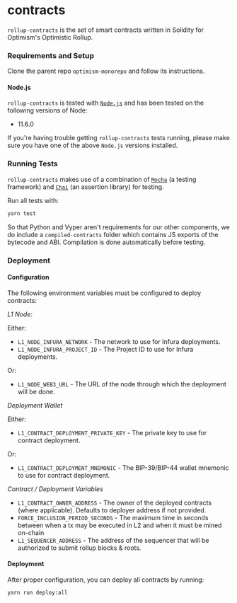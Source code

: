 # contracts
`rollup-contracts` is the set of smart contracts written in Solidity for Optimism's Optimistic Rollup.

### Requirements and Setup
Clone the parent repo `optimism-monorepo` and follow its instructions.

#### Node.js
`rollup-contracts` is tested with [`Node.js`](https://nodejs.org/en/) and has been tested on the following versions of Node:

- 11.6.0

If you're having trouble getting `rollup-contracts` tests running, please make sure you have one of the above `Node.js` versions installed.

### Running Tests
`rollup-contracts` makes use of a combination of [`Mocha`](https://mochajs.org/) (a testing framework) and [`Chai`](https://www.chaijs.com/) (an assertion library) for testing.

Run all tests with:

```sh
yarn test
```
So that Python and Vyper aren't requirements for our other components, we do include a `compiled-contracts` folder which contains JS exports of the bytecode and ABI. Compilation is done automatically before testing.

### Deployment
#### Configuration
The following environment variables must be configured to deploy contracts:

*L1 Node:*

Either:
* `L1_NODE_INFURA_NETWORK` - The network to use for Infura deployments.
* `L1_NODE_INFURA_PROJECT_ID` - The Project ID to use for Infura deployments.

Or:
* `L1_NODE_WEB3_URL` - The URL of the node through which the deployment will be done.

*Deployment Wallet*

Either:
* `L1_CONTRACT_DEPLOYMENT_PRIVATE_KEY` - The private key to use for contract deployment.

Or:
* `L1_CONTRACT_DEPLOYMENT_MNEMONIC` - The BIP-39/BIP-44 wallet mnemonic to use for contract deployment.

*Contract / Deployment Variables*
* `L1_CONTRACT_OWNER_ADDRESS` - The owner of the deployed contracts (where applicable). Defaults to deployer address if not provided.
* `FORCE_INCLUSION_PERIOD_SECONDS` - The maximum time in seconds between when a tx may be executed in L2 and when it must be mined on-chain
* `L1_SEQUENCER_ADDRESS` - The address of the sequencer that will be authorized to submit rollup blocks & roots.

#### Deployment
After proper configuration, you can deploy all contracts by running:

```sh
yarn run deploy:all
```
